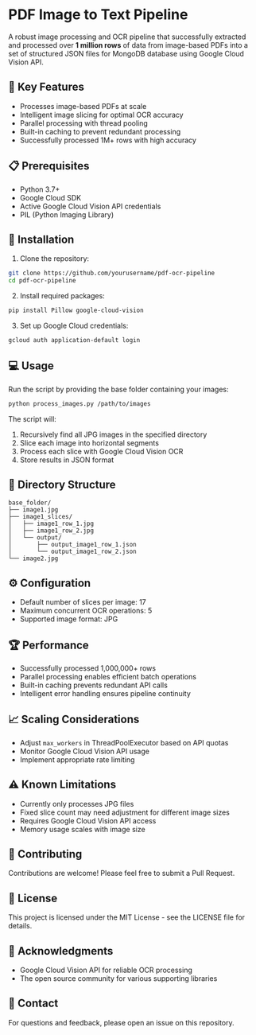 # PDF Image to Text Pipeline

A robust image processing and OCR pipeline that successfully extracted and processed over **1 million rows** of data from image-based PDFs into a set of structured JSON files for MongoDB database using Google Cloud Vision API.

## 🚀 Key Features

- Processes image-based PDFs at scale
- Intelligent image slicing for optimal OCR accuracy
- Parallel processing with thread pooling
- Built-in caching to prevent redundant processing
- Successfully processed 1M+ rows with high accuracy

## 📋 Prerequisites

- Python 3.7+
- Google Cloud SDK
- Active Google Cloud Vision API credentials
- PIL (Python Imaging Library)

## 🔧 Installation

1. Clone the repository:
```bash
git clone https://github.com/yourusername/pdf-ocr-pipeline
cd pdf-ocr-pipeline
```

2. Install required packages:
```bash
pip install Pillow google-cloud-vision
```

3. Set up Google Cloud credentials:
```bash
gcloud auth application-default login
```

## 💻 Usage

Run the script by providing the base folder containing your images:

```bash
python process_images.py /path/to/images
```

The script will:
1. Recursively find all JPG images in the specified directory
2. Slice each image into horizontal segments
3. Process each slice with Google Cloud Vision OCR
4. Store results in JSON format

## 📁 Directory Structure

```
base_folder/
├── image1.jpg
├── image1_slices/
│   ├── image1_row_1.jpg
│   ├── image1_row_2.jpg
│   └── output/
│       ├── output_image1_row_1.json
│       └── output_image1_row_2.json
└── image2.jpg
```

## ⚙️ Configuration

- Default number of slices per image: 17
- Maximum concurrent OCR operations: 5
- Supported image format: JPG

## 🏆 Performance

- Successfully processed 1,000,000+ rows
- Parallel processing enables efficient batch operations
- Built-in caching prevents redundant API calls
- Intelligent error handling ensures pipeline continuity

## 📈 Scaling Considerations

- Adjust `max_workers` in ThreadPoolExecutor based on API quotas
- Monitor Google Cloud Vision API usage
- Implement appropriate rate limiting

## ⚠️ Known Limitations

- Currently only processes JPG files
- Fixed slice count may need adjustment for different image sizes
- Requires Google Cloud Vision API access
- Memory usage scales with image size

## 🤝 Contributing

Contributions are welcome! Please feel free to submit a Pull Request.

## 📝 License

This project is licensed under the MIT License - see the LICENSE file for details.

## 🙏 Acknowledgments

- Google Cloud Vision API for reliable OCR processing
- The open source community for various supporting libraries

## 📧 Contact

For questions and feedback, please open an issue on this repository.
